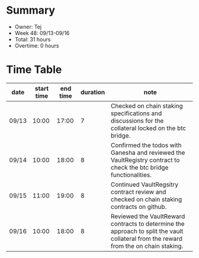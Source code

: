 # Summary
* Owner: Tej
* Week 48: 09/13-09/16
* Total: 31 hours
* Overtime: 0 hours

# Time Table
| date  | start time  | end time | duration  |  note |
|---|---|---|---|---|
| 09/13  | 10:00  | 17:00  | 7 | Checked on chain staking specifications and discussions for the collateral locked on the btc bridge. |
| 09/14  | 10:00  | 18:00  | 8 | Confirmed the todos with Ganesha and reviewed the VaultRegistry contract to check the btc bridge functionalities. |
| 09/15  | 11:00  | 19:00  | 8 | Continued VaultRegsitry contract review and checked on chain staking contracts on github. |
| 09/16  | 10:00  | 18:00  | 8 | Reviewed the VaultReward contracts to determine the approach to split the vault collateral from the reward from the on chain staking. |
